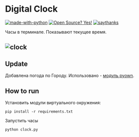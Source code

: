 # Digital Clock
[![made-with-python](https://img.shields.io/badge/Made%20with-Python-blue.svg)](https://www.python.org) [![Open Source? Yes!](https://badgen.net/badge/Open%20Source%20%3F/Yes%21/ab24db?icon=github)](https://github.com/xistadi/DigitalClock) [![saythanks](https://img.shields.io/badge/say-thanks-ff69b4.svg)](https://www.donationalerts.com/c/xistadi)

Часы в терминале. Показывают текущее время.

![clock]()
---

## Update
Добавлена погода по Городу. Использовано  - [модуль pyown](https://github.com/csparpa/pyowm).

## How to run
Установить модули виртуального окружения:
```
pip install -r requirements.txt
```
Запустить часы
```
python clock.py
```
